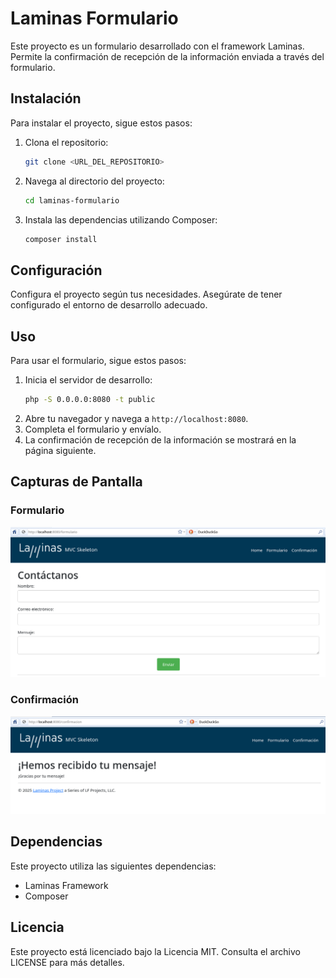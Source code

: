 # Laminas Formulario

Este proyecto es un formulario desarrollado con el framework Laminas. Permite la confirmación de recepción de la información enviada a través del formulario.

## Instalación

Para instalar el proyecto, sigue estos pasos:

1. Clona el repositorio:
    ```bash
    git clone <URL_DEL_REPOSITORIO>
    ```
2. Navega al directorio del proyecto:
    ```bash
    cd laminas-formulario
    ```
3. Instala las dependencias utilizando Composer:
    ```bash
    composer install
    ```

## Configuración

Configura el proyecto según tus necesidades. Asegúrate de tener configurado el entorno de desarrollo adecuado.

## Uso

Para usar el formulario, sigue estos pasos:

1. Inicia el servidor de desarrollo:
    ```bash
    php -S 0.0.0.0:8080 -t public
    ```
2. Abre tu navegador y navega a `http://localhost:8080`.
3. Completa el formulario y envíalo.
4. La confirmación de recepción de la información se mostrará en la página siguiente.

## Capturas de Pantalla

### Formulario

![Formulario](formulario.png)

### Confirmación

![Confirmación](confirmado.png)

## Dependencias

Este proyecto utiliza las siguientes dependencias:

- Laminas Framework
- Composer

## Licencia

Este proyecto está licenciado bajo la Licencia MIT. Consulta el archivo LICENSE para más detalles.

